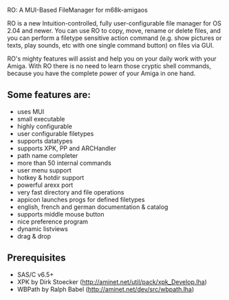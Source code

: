 RO: A MUI-Based FileManager for m68k-amigaos

RO is a new Intuition-controlled, fully user-configurable file manager
for OS 2.04 and newer.  You can use RO to copy, move, rename or delete
files,  and  you can perform a filetype sensitive action command (e.g.
show  pictures  or  texts,  play  sounds,  etc with one single command
button) on files via GUI.

RO's  mighty features will assist and help you on your daily work with
your  Amiga.   With  RO  there is no need to learn those cryptic shell
commands,  because  you  have  the complete power of your Amiga in one
hand.

## Some features are:

* uses MUI
* small executable
* highly configurable
* user configurable filetypes
* supports datatypes
* supports XPK, PP and ARCHandler
* path name completer
* more than 50 internal commands
* user menu support
* hotkey & hotdir support
* powerful arexx port
* very fast directory and file operations
* appicon launches progs for defined filetypes
* english, french and german documentation & catalog
* supports middle mouse button
* nice preference program
* dynamic listviews
* drag & drop

## Prerequisites

* SAS/C v6.5+
* XPK by Dirk Stoecker (http://aminet.net/util/pack/xpk_Develop.lha)
* WBPath by Ralph Babel (http://aminet.net/dev/src/wbpath.lha)
